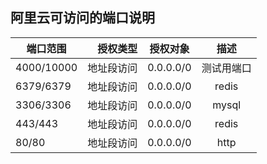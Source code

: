 ## 阿里云可访问的端口说明



|   端口范围    |   授权类型    |   授权对象   |   描述    |
|   --------   |    -----:    |    :----:   |  :---:    |
|  4000/10000  |   地址段访问  |  0.0.0.0/0  | 测试用端口 |
|  6379/6379   |   地址段访问  |  0.0.0.0/0  |   redis   |
|  3306/3306   |   地址段访问  |  0.0.0.0/0  |   mysql   |
|  443/443     |   地址段访问  |  0.0.0.0/0  |   redis   |
|  80/80       |   地址段访问  |  0.0.0.0/0  |   http   |

